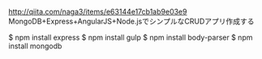 http://qiita.com/naga3/items/e63144e17cb1ab9e03e9
MongoDB+Express+AngularJS+Node.jsでシンプルなCRUDアプリ作成する

$ npm install express
$ npm install gulp
$ npm install body-parser
$ npm install mongodb


